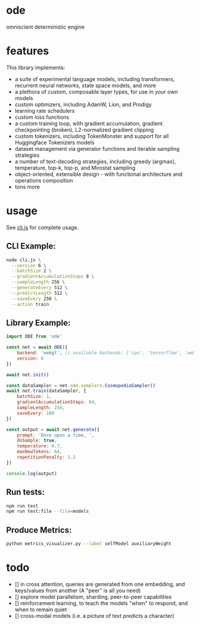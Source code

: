 # ode

omniscient deterministic engine

# features

This library implements:

-   a suite of experimental language models, including transformers, recurrent neural networks, state space models, and more
-   a plethora of custom, composable layer types, for use in your own models
-   custom optimizers, including AdamW, Lion, and Prodigy
-   learning rate schedulers
-   custom loss functions
-   a custom training loop, with gradient accumulation, gradient checkpointing (broken), L2-normalized gradient clipping
-   custom tokenizers, including TokenMonster and support for all Huggingface Tokenizers models
-   dataset management via generator functions and iterable sampling strategies
-   a number of text-decoding strategies, including greedy (argmax), temperature, top-k, top-p, and Mirostat sampling
-   object-oriented, extensible design - with functional architecture and operations composition
-   tons more

# usage

See [cli.js](./cli.js) for complete usage.

## CLI Example:

```sh
node cli.js \
  --version 6 \
  --batchSize 2 \
  --gradientAccumulationSteps 8 \
  --sampleLength 256 \
  --generateEvery 512 \
  --predictLength 512 \
  --saveEvery 250 \
  --action train
```

## Library Example:

```js
import ODE from 'ode'

const net = await ODE({
    backend: 'webgl', // available backends: ['cpu', 'tensorflow', 'webgl', 'webgpu']
    version: 6
})

await net.init()

const dataSampler = net.ode.samplers.CosmopediaSampler()
await net.train(dataSampler, {
    batchSize: 1,
    gradientAccumulationSteps: 64,
    sampleLength: 256,
    saveEvery: 100
})

const output = await net.generate({
    prompt: 'Once upon a time, ',
    doSample: true,
    temperature: 0.7,
    maxNewTokens: 64,
    repetitionPenalty: 1.2
})

console.log(output)
```

## Run tests:

```sh
npm run test
npm run test:file --file=models
```

## Produce Metrics:

```sh
python metrics_visualizer.py --label selfModel auxiliaryWeight
```

# todo

-   [] in cross attention, queries are generated from one embedding, and keys/values from another (A "peer" is all you need)
-   [] explore model parallelism, sharding, peer-to-peer capabilities
-   [] reinforcement learning, to teach the models "when" to respond, and when to remain quiet
-   [] cross-modal models (i.e. a picture of text predicts a character)
